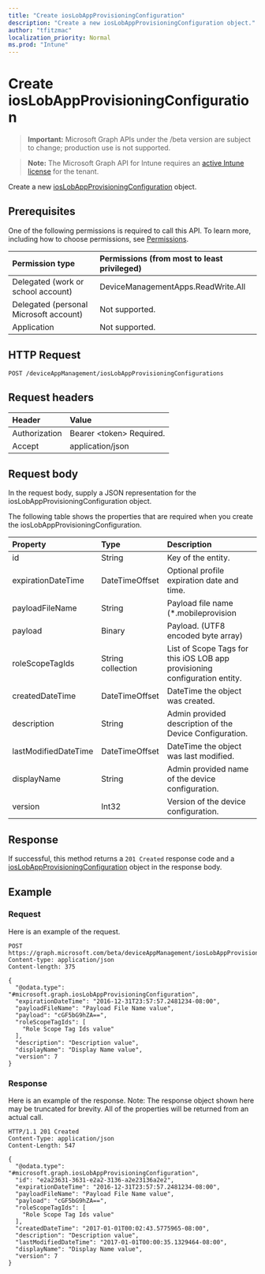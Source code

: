 ```yaml
---
title: "Create iosLobAppProvisioningConfiguration"
description: "Create a new iosLobAppProvisioningConfiguration object."
author: "tfitzmac"
localization_priority: Normal
ms.prod: "Intune"
---
```


# Create iosLobAppProvisioningConfiguration

> **Important:** Microsoft Graph APIs under the /beta version are subject to change; production use is not supported.

> **Note:** The Microsoft Graph API for Intune requires an [active Intune license](https://go.microsoft.com/fwlink/?linkid=839381) for the tenant.

Create a new [iosLobAppProvisioningConfiguration](../resources/intune-apps-ioslobappprovisioningconfiguration.md) object.

## Prerequisites
One of the following permissions is required to call this API. To learn more, including how to choose permissions, see [Permissions](/concepts/permissions-reference.md).

|Permission type|Permissions (from most to least privileged)|
|:---|:---|
|Delegated (work or school account)|DeviceManagementApps.ReadWrite.All|
|Delegated (personal Microsoft account)|Not supported.|
|Application|Not supported.|

## HTTP Request
<!-- {
  "blockType": "ignored"
}
-->
``` http
POST /deviceAppManagement/iosLobAppProvisioningConfigurations
```

## Request headers
|Header|Value|
|:---|:---|
|Authorization|Bearer &lt;token&gt; Required.|
|Accept|application/json|

## Request body
In the request body, supply a JSON representation for the iosLobAppProvisioningConfiguration object.

The following table shows the properties that are required when you create the iosLobAppProvisioningConfiguration.

|Property|Type|Description|
|:---|:---|:---|
|id|String|Key of the entity.|
|expirationDateTime|DateTimeOffset|Optional profile expiration date and time.|
|payloadFileName|String|Payload file name (*.mobileprovision | *.xml).|
|payload|Binary|Payload. (UTF8 encoded byte array)|
|roleScopeTagIds|String collection|List of Scope Tags for this iOS LOB app provisioning configuration entity.|
|createdDateTime|DateTimeOffset|DateTime the object was created.|
|description|String|Admin provided description of the Device Configuration.|
|lastModifiedDateTime|DateTimeOffset|DateTime the object was last modified.|
|displayName|String|Admin provided name of the device configuration.|
|version|Int32|Version of the device configuration.|



## Response
If successful, this method returns a `201 Created` response code and a [iosLobAppProvisioningConfiguration](../resources/intune-apps-ioslobappprovisioningconfiguration.md) object in the response body.

## Example

### Request
Here is an example of the request.
``` http
POST https://graph.microsoft.com/beta/deviceAppManagement/iosLobAppProvisioningConfigurations
Content-type: application/json
Content-length: 375

{
  "@odata.type": "#microsoft.graph.iosLobAppProvisioningConfiguration",
  "expirationDateTime": "2016-12-31T23:57:57.2481234-08:00",
  "payloadFileName": "Payload File Name value",
  "payload": "cGF5bG9hZA==",
  "roleScopeTagIds": [
    "Role Scope Tag Ids value"
  ],
  "description": "Description value",
  "displayName": "Display Name value",
  "version": 7
}
```

### Response
Here is an example of the response. Note: The response object shown here may be truncated for brevity. All of the properties will be returned from an actual call.
``` http
HTTP/1.1 201 Created
Content-Type: application/json
Content-Length: 547

{
  "@odata.type": "#microsoft.graph.iosLobAppProvisioningConfiguration",
  "id": "e2a23631-3631-e2a2-3136-a2e23136a2e2",
  "expirationDateTime": "2016-12-31T23:57:57.2481234-08:00",
  "payloadFileName": "Payload File Name value",
  "payload": "cGF5bG9hZA==",
  "roleScopeTagIds": [
    "Role Scope Tag Ids value"
  ],
  "createdDateTime": "2017-01-01T00:02:43.5775965-08:00",
  "description": "Description value",
  "lastModifiedDateTime": "2017-01-01T00:00:35.1329464-08:00",
  "displayName": "Display Name value",
  "version": 7
}
```





